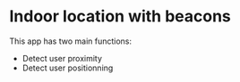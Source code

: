 # Indoor location with beacons

This app has two main functions: 
- Detect user proximity 
- Detect user positionning





